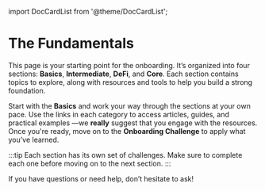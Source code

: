 import DocCardList from '@theme/DocCardList';

# The Fundamentals

This page is your starting point for the onboarding. It’s organized into four sections: **Basics**, **Intermediate**, **DeFi**, and **Core**. Each section contains topics to explore, along with resources and tools to help you build a strong foundation.

Start with the **Basics** and work your way through the sections at your own pace. Use the links in each category to access articles, guides, and practical examples —we **really** suggest that you engage with the resources. Once you're ready, move on to the **Onboarding Challenge** to apply what you’ve learned.

:::tip Each section has its own set of challenges. Make sure to complete each one before moving on to the next section.
:::

If you have questions or need help, don’t hesitate to ask!

<DocCardList/> 